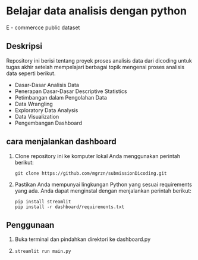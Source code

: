 #  Belajar data analisis dengan python
E - commercce public dataset

## Deskripsi 
Repository ini berisi tentang proyek proses analisis data dari dicoding untuk tugas akhir setelah mempelajari berbagai topik mengenai proses analisis data seperti berikut.

- Dasar-Dasar Analisis Data
- Penerapan Dasar-Dasar Descriptive Statistics
- Petimbangan dalam Pengolahan Data
- Data Wrangling
- Exploratory Data Analysis
- Data Visualization
- Pengembangan Dashboard

## cara menjalankan dashboard 
1. Clone repository ini ke komputer lokal Anda menggunakan perintah berikut:

   ```shell
   git clone https://github.com/mgrzn/submissionDicoding.git
   ```

2. Pastikan Anda mempunyai lingkungan Python yang sesuai requirements yang ada. Anda dapat menginstal dengan menjalankan perintah berikut:

   ```shell
   pip install streamlit
   pip install -r dashboard/requirements.txt
   ```
## Penggunaan 
1. Buka terminal dan pindahkan direktori ke dashboard.py
2. ```shell
   streamlit run main.py
   ```
